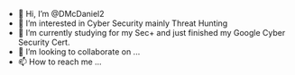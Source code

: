- 👋 Hi, I’m @DMcDaniel2
- 👀 I’m interested in Cyber Security mainly Threat Hunting
- 🌱 I’m currently studying for my Sec+ and just finished my Google Cyber Security Cert.
- 💞️ I’m looking to collaborate on ...
- 📫 How to reach me ...

<!---
DMcDaniel2/DMcDaniel2 is a ✨ special ✨ repository because its `README.md` (this file) appears on your GitHub profile.
You can click the Preview link to take a look at your changes.
--->
